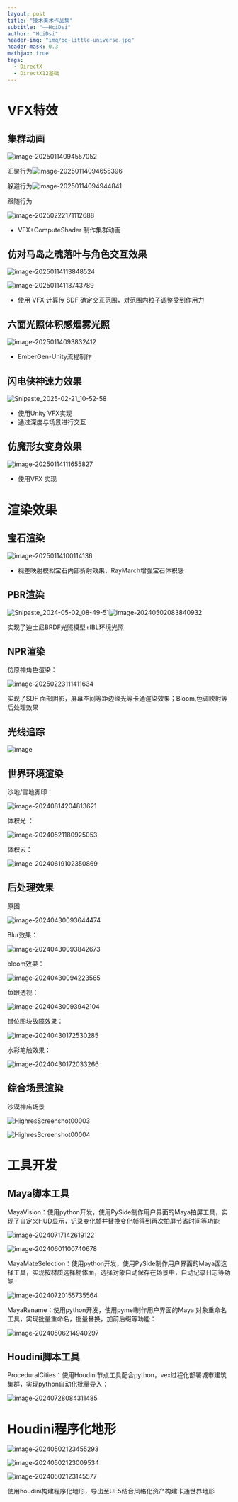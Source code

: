 ```yaml
---
layout: post
title: "技术美术作品集"
subtitle: "——HciDsi"
author: "HciDsi"
header-img: "img/bg-little-universe.jpg"
header-mask: 0.3
mathjax: true
tags:
  - DirectX
  - DirectX12基础
---
```

# VFX特效

## 集群动画

![image-20250114094557052](https://hcidsi-blog-1317560990.cos.ap-shanghai.myqcloud.com/img/image-20250114094557052.png)

汇聚行为![image-20250114094655396](https://hcidsi-blog-1317560990.cos.ap-shanghai.myqcloud.com/img/image-20250114094655396.png)

躲避行为![image-20250114094944841](https://hcidsi-blog-1317560990.cos.ap-shanghai.myqcloud.com/img/image-20250114094944841.png)

跟随行为

![image-20250222171112688](https://hcidsi-blog-1317560990.cos.ap-shanghai.myqcloud.com/img/image-20250222171112688.png)

- VFX+ComputeShader 制作集群动画

## 仿对马岛之魂落叶与角色交互效果

![image-20250114113848524](https://hcidsi-blog-1317560990.cos.ap-shanghai.myqcloud.com/img/image-20250114113848524.png)

![image-20250114113743789](https://hcidsi-blog-1317560990.cos.ap-shanghai.myqcloud.com/img/image-20250114113743789.png)

- 使用 VFX  计算传 SDF 确定交互范围，对范围内粒子调整受到作用力

## 六面光照体积感烟雾光照

![image-20250114093832412](https://hcidsi-blog-1317560990.cos.ap-shanghai.myqcloud.com/img/image-20250114093832412.png)

- EmberGen-Unity流程制作

## 闪电侠神速力效果

![Snipaste_2025-02-21_10-52-58](https://hcidsi-blog-1317560990.cos.ap-shanghai.myqcloud.com/img/Snipaste_2025-02-21_10-52-58.png)

- 使用Unity VFX实现
- 通过深度与场景进行交互

## 仿魔形女变身效果

![image-20250114111655827](https://hcidsi-blog-1317560990.cos.ap-shanghai.myqcloud.com/img/image-20250114111655827.png)

- 使用VFX 实现

# 渲染效果

## 宝石渲染

![image-20250114100114136](https://hcidsi-blog-1317560990.cos.ap-shanghai.myqcloud.com/img/image-20250114100114136.png)

- 视差映射模拟宝石内部折射效果，RayMarch增强宝石体积感

## PBR渲染

![Snipaste_2024-05-02_08-49-51](https://hcidsi-blog-1317560990.cos.ap-shanghai.myqcloud.com/img/Snipaste_2024-05-02_08-49-51.png)![image-20240502083840932](https://hcidsi-blog-1317560990.cos.ap-shanghai.myqcloud.com/img/image-20240502083840932.png)

实现了迪士尼BRDF光照模型+IBL环境光照

## NPR渲染


  仿原神角色渲染：

![image-20250223111411634](https://hcidsi-blog-1317560990.cos.ap-shanghai.myqcloud.com/img/image-20250223111411634.png)

实现了SDF 面部阴影，屏幕空间等距边缘光等卡通渲染效果；Bloom,色调映射等后处理效果

## 光线追踪

![image](https://hcidsi-blog-1317560990.cos.ap-shanghai.myqcloud.com/img/image.png)

## 世界环境渲染

沙地/雪地脚印：

![image-20240814204813621](https://hcidsi-blog-1317560990.cos.ap-shanghai.myqcloud.com/img/image-20240814204813621.png)

体积光 ： 

![image-20240521180925053](https://hcidsi-blog-1317560990.cos.ap-shanghai.myqcloud.com/img/image-20240521180925053.png)

体积云：

![image-20240619102350869](https://hcidsi-blog-1317560990.cos.ap-shanghai.myqcloud.com/img/image-20240619102350869.png)

## 后处理效果

原图

![image-20240430093644474](https://hcidsi-blog-1317560990.cos.ap-shanghai.myqcloud.com/img/image-20240430093644474.png)

Blur效果：

![image-20240430093842673](https://hcidsi-blog-1317560990.cos.ap-shanghai.myqcloud.com/img/image-20240430093842673.png)

bloom效果：

![image-20240430094223565](https://hcidsi-blog-1317560990.cos.ap-shanghai.myqcloud.com/img/image-20240430094223565.png)

鱼眼透视：

![image-20240430093942104](https://hcidsi-blog-1317560990.cos.ap-shanghai.myqcloud.com/img/image-20240430093942104.png)

错位图块故障效果：

![image-20240430172530285](https://hcidsi-blog-1317560990.cos.ap-shanghai.myqcloud.com/img/image-20240430172530285.png)

水彩笔触效果：

![image-20240430172033266](https://hcidsi-blog-1317560990.cos.ap-shanghai.myqcloud.com/img/image-20240430172033266.png)

## 综合场景渲染

沙漠神庙场景

![HighresScreenshot00003](https://hcidsi-blog-1317560990.cos.ap-shanghai.myqcloud.com/img/HighresScreenshot00003.png)

![HighresScreenshot00004](https://hcidsi-blog-1317560990.cos.ap-shanghai.myqcloud.com/img/HighresScreenshot00004.png)

# 工具开发

## Maya脚本工具

MayaVision：使用python开发，使用PySide制作用户界面的Maya拍屏工具，实现了自定义HUD显示，记录变化帧并替换变化帧得到再次拍屏节省时间等功能

![image-20240717142619122](https://hcidsi-blog-1317560990.cos.ap-shanghai.myqcloud.com/img/image-20240717142619122.png)

![image-20240601100740678](https://hcidsi-blog-1317560990.cos.ap-shanghai.myqcloud.com/img/image-20240601100740678.png)

MayaMateSelection：使用python开发，使用PySide制作用户界面的Maya面选择工具，实现按材质选择物体面，选择对象自动保存在场景中，自动记录日志等功能

![image-20240720155735564](https://hcidsi-blog-1317560990.cos.ap-shanghai.myqcloud.com/img/image-20240720155735564.png)

MayaRename：使用python开发，使用pymel制作用户界面的Maya 对象重命名工具，实现批量重命名，批量替换，加前后缀等功能：

![image-20240506214940297](https://hcidsi-blog-1317560990.cos.ap-shanghai.myqcloud.com/img/image-20240506214940297.png)

## Houdini脚本工具

ProceduralCities：使用Houdini节点工具配合python，vex过程化部署城市建筑集群，实现python自动化批量导入：

![image-20240728084311485](https://hcidsi-blog-1317560990.cos.ap-shanghai.myqcloud.com/img/image-20240728084311485.png)

# Houdini程序化地形

![image-20240502123455293](https://hcidsi-blog-1317560990.cos.ap-shanghai.myqcloud.com/img/image-20240502123455293.png)

![image-20240502123009534](https://hcidsi-blog-1317560990.cos.ap-shanghai.myqcloud.com/img/image-20240502123009534.png)

![image-20240502123145577](https://hcidsi-blog-1317560990.cos.ap-shanghai.myqcloud.com/img/image-20240502123145577.png)

使用houdini构建程序化地形，导出至UE5结合风格化资产构建卡通世界地形
